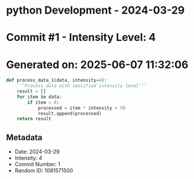 ﻿# python Development - 2024-03-29
# Commit #1 - Intensity Level: 4
# Generated on: 2025-06-07 11:32:06
```python
def process_data_1(data, intensity=4):
    '''Process data with specified intensity level'''
    result = []
    for item in data:
        if item > 0:
            processed = item * intensity + 58
            result.append(processed)
    return result
```
## Metadata
- Date: 2024-03-29
- Intensity: 4
- Commit Number: 1
- Random ID: 1081571500
